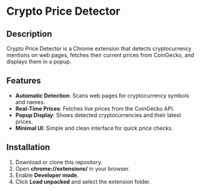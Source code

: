 # Crypto Price Detector

## Description
Crypto Price Detector is a Chrome extension that detects cryptocurrency mentions on web pages, fetches their current prices from CoinGecko, and displays them in a popup.

## Features
- **Automatic Detection**: Scans web pages for cryptocurrency symbols and names.
- **Real-Time Prices**: Fetches live prices from the CoinGecko API.
- **Popup Display**: Shows detected cryptocurrencies and their latest prices.
- **Minimal UI**: Simple and clean interface for quick price checks.

## Installation
1. Download or clone this repository.
2. Open **chrome://extensions/** in your browser.
3. Enable **Developer mode**.
4. Click **Load unpacked** and select the extension folder.